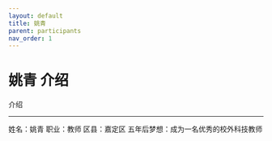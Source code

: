 ```yaml
---
layout: default
title: 姚青
parent: participants
nav_order: 1
---
```


# 姚青 介绍

介绍

---

姓名：姚青
职业：教师
区县：嘉定区
五年后梦想：成为一名优秀的校外科技教师




